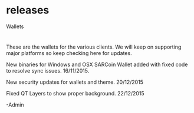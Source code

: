# releases
Wallets
#
These are the wallets for the various clients. We will keep on supporting major platforms so keep checking here for updates.

New binaries for Windows and OSX SARCoin Wallet added with fixed code to resolve sync issues. 16/11/2015.

New security updates for wallets and theme. 20/12/2015

Fixed QT Layers to show proper background. 22/12/2015

-Admin
